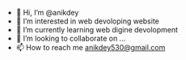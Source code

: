 - 👋 Hi, I’m @anikdey
- 👀 I’m interested in web devoloping website
- 🌱 I’m currently learning web digine devolopment
- 💞️ I’m looking to collaborate on ...
- 📫 How to reach me anikdey530@gmail.com

